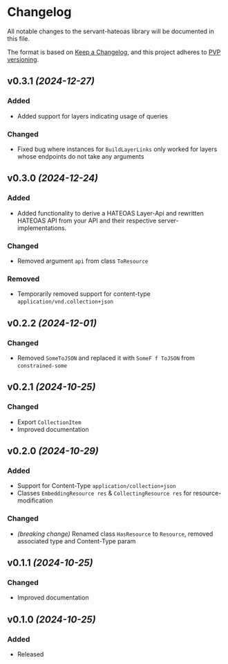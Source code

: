 # Changelog

All notable changes to the servant-hateoas library will be documented in this
file.

The format is based on [Keep a Changelog](https://keepachangelog.com/en/1.0.0/),
and this project adheres to [PVP versioning](https://pvp.haskell.org/).

## v0.3.1 _(2024-12-27)_

### Added
- Added support for layers indicating usage of queries

### Changed
- Fixed bug where instances for `BuildLayerLinks` only worked for layers whose endpoints do not take any arguments

## v0.3.0 _(2024-12-24)_

### Added
- Added functionality to derive a HATEOAS Layer-Api and rewritten HATEOAS API from your API and their respective server-implementations.

### Changed
- Removed argument `api` from class `ToResource`

### Removed
- Temporarily removed support for content-type `application/vnd.collection+json`

## v0.2.2 _(2024-12-01)_

### Changed
- Removed `SomeToJSON` and replaced it with `SomeF f ToJSON` from `constrained-some`

## v0.2.1 _(2024-10-25)_

### Changed
- Export `CollectionItem`
- Improved documentation

## v0.2.0 _(2024-10-29)_

### Added
- Support for Content-Type `application/collection+json`
- Classes `EmbeddingResource res` & `CollectingResource res` for resource-modification

### Changed
- *(breaking change)* Renamed class `HasResource` to `Resource`, removed associated type and Content-Type param

## v0.1.1 _(2024-10-25)_

### Changed
- Improved documentation

## v0.1.0 _(2024-10-25)_

### Added
- Released
